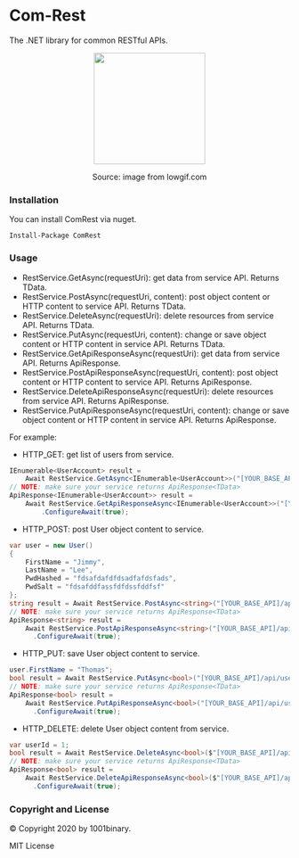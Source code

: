 # Com-Rest
The .NET library for common RESTful APIs.

<p align="center">
  <img height="200" src='https://cdn.lowgif.com/full/88e2332e965be77b-.gif'/>
</p>
<p align="center">
  Source: image from lowgif.com
</p>

### Installation

You can install ComRest via nuget.
```
Install-Package ComRest 
````

### Usage

- RestService.GetAsync(requestUri): get data from service API. Returns TData.
- RestService.PostAsync(requestUri, content): post object content or HTTP content to service API. Returns TData.
- RestService.DeleteAsync(requestUri): delete resources from service API. Returns TData.
- RestService.PutAsync(requestUri, content): change or save object content or HTTP content in service API. Returns TData.
- RestService.GetApiResponseAsync(requestUri): get data from service API. Returns ApiResponse<TData>.
- RestService.PostApiResponseAsync(requestUri, content): post object content or HTTP content to service API. Returns ApiResponse<TData>.
- RestService.DeleteApiResponseAsync(requestUri): delete resources from service API. Returns ApiResponse<TData>.
- RestService.PutApiResponseAsync(requestUri, content): change or save object content or HTTP content in service API. Returns ApiResponse<TData>.
  
For example:

- HTTP_GET: get list of users from service.
```csharp
IEnumerable<UserAccount> result =
    Await RestService.GetAsync<IEnumerable<UserAccount>>("[YOUR_BASE_API]/api/user/list").ConfigureAwait(true);
// NOTE: make sure your service returns ApiResponse<TData>
ApiResponse<IEnumerable<UserAccount>> result = 
    Await RestService.GetApiResponseAsync<IEnumerable<UserAccount>>("[YOUR_BASE_API]/api/user/list")
        .ConfigureAwait(true);
````

- HTTP_POST: post User object content to service.
```csharp
var user = new User()
{
    FirstName = "Jimmy",
    LastName = "Lee",
    PwdHashed = "fdsafdafdfdsadfafdsfads",
    PwdSalt = "fdsafddfassfdfdssfddfsf"
};
string result = Await RestService.PostAsync<string>("[YOUR_BASE_API]/api/user/register", user)
// NOTE: make sure your service returns ApiResponse<TData>
ApiResponse<string> result =
    Await RestService.PostApiResponseAsync<string>("[YOUR_BASE_API]/api/user/register", user)
      .ConfigureAwait(true);
````

- HTTP_PUT: save User object content to service.
```csharp
user.FirstName = "Thomas";
bool result = Await RestService.PutAsync<bool>("[YOUR_BASE_API]/api/user/save", user)
// NOTE: make sure your service returns ApiResponse<TData>
ApiResponse<bool> result =
    Await RestService.PutApiResponseAsync<bool>("[YOUR_BASE_API]/api/user/save", user)
      .ConfigureAwait(true);
````

- HTTP_DELETE: delete User object content from service.
```csharp
var userId = 1;
bool result = Await RestService.DeleteAsync<bool>($"[YOUR_BASE_API]/api/user/delete/{userId}")
// NOTE: make sure your service returns ApiResponse<TData>
ApiResponse<bool> result =
    Await RestService.DeleteApiResponseAsync<bool>($"[YOUR_BASE_API]/api/user/delete/{userId}")
      .ConfigureAwait(true);
````

### Copyright and License
&copy; Copyright 2020 by 1001binary.

MIT License
